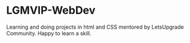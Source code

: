 # LGMVIP-WebDev
Learning and doing projects in html and CSS mentored by LetsUpgrade Community. Happy to learn a skill.
